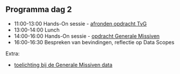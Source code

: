 ## Programma dag 2

+ 11:00-13:00 Hands-On sessie - [afronden opdracht TvG](../dag_1/opdracht1.md)
+ 13:00-14:00 Lunch
+ 14:00-16:00 Hands-On sessie - [opdracht Generale Missiven](opdracht.md)
+ 16:00-16:30 Bespreken van bevindingen, reflectie op Data Scopes

Extra:

+ [toelichting bij de Generale Missiven data](toelichting_gm.md)
